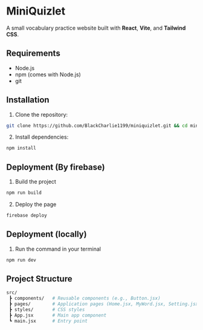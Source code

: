# MiniQuizlet

A small vocabulary practice website built with **React**, **Vite**, and **Tailwind CSS**.


##  Requirements
- Node.js 
- npm (comes with Node.js)
- git


##  Installation

1. Clone the repository:
```bash
git clone https://github.com/BlackCharlie1199/miniquizlet.git && cd miniquizlet
```

2. Install dependencies:
```bash
npm install
```

## Deployment (By firebase)
1. Build the project

```bash
npm run build
```

2. Deploy the page 

```bash
firebase deploy
```
## Deployment (locally)

1. Run the command in your terminal

```bash
npm run dev
```

## Project Structure
```bash
src/
 ┣ components/   # Reusable components (e.g., Button.jsx)
 ┣ pages/        # Application pages (Home.jsx, MyWord.jsx, Setting.jsx)
 ┣ styles/       # CSS styles
 ┣ App.jsx       # Main app component
 ┗ main.jsx      # Entry point

